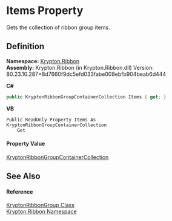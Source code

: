 # Items Property


Gets the collection of ribbon group items.



## Definition
**Namespace:** <a href="1e9bc734-cff9-e9b8-f013-94cdac669794.md">Krypton.Ribbon</a>  
**Assembly:** Krypton.Ribbon (in Krypton.Ribbon.dll) Version: 80.23.10.287+8d7660f9dc5efd033fabe008ebfb904beab6d444

**C#**
``` C#
public KryptonRibbonGroupContainerCollection Items { get; }
```
**VB**
``` VB
Public ReadOnly Property Items As KryptonRibbonGroupContainerCollection
	Get
```



#### Property Value
<a href="9e23e649-44eb-0a84-d6b2-7d27b6a24b19.md">KryptonRibbonGroupContainerCollection</a>

## See Also


#### Reference
<a href="59332bc6-3e77-3ab6-510f-0df679b29f1c.md">KryptonRibbonGroup Class</a>  
<a href="1e9bc734-cff9-e9b8-f013-94cdac669794.md">Krypton.Ribbon Namespace</a>  
